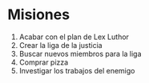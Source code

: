 # Misiones

1. Acabar con el plan de Lex Luthor
2. Crear la liga de la justicia
3. Buscar nuevos miembros para la liga
4. Comprar pizza
5. Investigar los trabajos del enemigo
